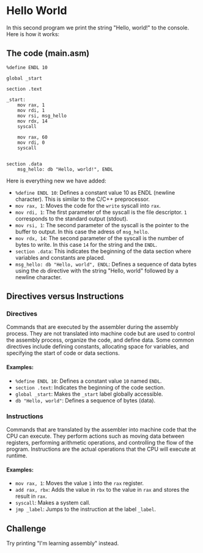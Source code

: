 # Hello World
In this second program we print the string "Hello, world!" to the console. Here is how it works:

## The code (main.asm)
```assembly
%define ENDL 10

global _start

section .text

_start:
    mov rax, 1
    mov rdi, 1
    mov rsi, msg_hello
    mov rdx, 14
    syscall

    mov rax, 60
    mov rdi, 0
    syscall


section .data
    msg_hello: db "Hello, world!", ENDL
```
Here is everything new we have added:
* `%define ENDL 10`: Defines a constant value 10 as ENDL (newline character). This is similar to the C/C++ preprocessor.
* `mov rax, 1`: Moves the code for the `write` syscall into `rax`.
* `mov rdi, 1`: The first parameter of the syscall is the file descriptor. `1` corresponds to the standard output (stdout).
* `mov rsi, 1`: The second parameter of the syscall is the pointer to the buffer to output. In this case the adress of `msg_hello`.
* `mov rdx, 14`: The second parameter of the syscall is the number of bytes to write. In this case `14` for the string and the `ENDL`.
* `section .data`: This indicates the beginning of the data section where variables and constants are placed.
* `msg_hello: db "Hello, world", ENDL`: Defines a sequence of data bytes using the `db` directive with the string "Hello, world" followed by a newline character.

## Directives versus Instructions
### Directives
Commands that are executed by the assembler during the assembly process. They are not translated into machine code but are used to control the assembly process, organize the code, and define data. Some common directives include defining constants, allocating space for variables, and specifying the start of code or data sections.
#### Examples:
* `%define ENDL 10`: Defines a constant value `10` named `ENDL`.
* `section .text`: Indicates the beginning of the code section.
* `global _start`: Makes the `_start` label globally accessible.
* `db "Hello, world"`: Defines a sequence of bytes (data).

### Instructions
Commands that are translated by the assembler into machine code that the CPU can execute. They perform actions such as moving data between registers, performing arithmetic operations, and controlling the flow of the program. Instructions are the actual operations that the CPU will execute at runtime.
#### Examples:
* `mov rax, 1`: Moves the value `1` into the `rax` register.
* `add rax, rbx`: Adds the value in `rbx` to the value in `rax` and stores the result in `rax`.
* `syscall`: Makes a system call.
* `jmp _label`: Jumps to the instruction at the label `_label`.

## Challenge
Try printing "I'm learning assembly" instead.

